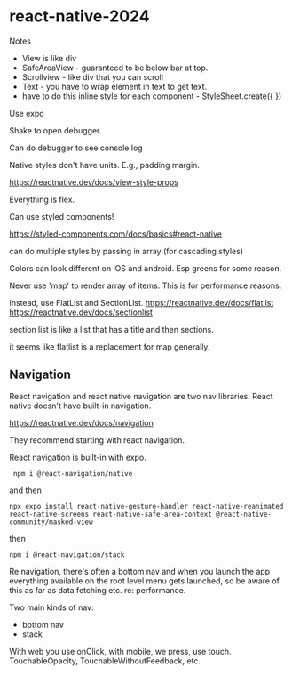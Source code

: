 # react-native-2024

Notes

- View is like div
- SafeAreaView - guaranteed to be below bar at top.
- Scrollview - like div that you can scroll
- Text - you have to wrap element in text to get text.
- have to do this inline style for each component - StyleSheet.create({ })

Use expo

Shake to open debugger.

Can do debugger to see console.log

Native styles don't have units. E.g., padding margin.

https://reactnative.dev/docs/view-style-props

Everything is flex.

Can use styled components!

https://styled-components.com/docs/basics#react-native

can do multiple styles by passing in array (for cascading styles)

Colors can look different on iOS and android. Esp greens for some reason.

Never use 'map' to render array of items. This is for performance reasons.

Instead, use FlatList and SectionList.
https://reactnative.dev/docs/flatlist
https://reactnative.dev/docs/sectionlist

section list is like a list that has a title and then sections.

it seems like flatlist is a replacement for map generally.

## Navigation

React navigation and react native navigation are two nav libraries. React native doesn't have built-in navigation.

https://reactnative.dev/docs/navigation

They recommend starting with react navigation.

React navigation is built-in with expo.

```
 npm i @react-navigation/native
```

and then

```
npx expo install react-native-gesture-handler react-native-reanimated react-native-screens react-native-safe-area-context @react-native-community/masked-view
```

then

```
npm i @react-navigation/stack
```

Re navigation, there's often a bottom nav and when you launch the app everything available on the root level menu gets launched, so be aware of this as far as data fetching etc. re: performance.

Two main kinds of nav:

- bottom nav
- stack

With web you use onClick, with mobile, we press, use touch. TouchableOpacity, TouchableWithoutFeedback, etc.
